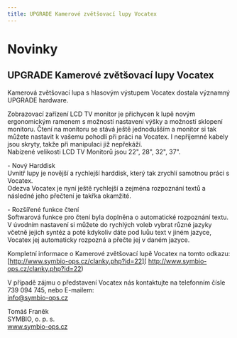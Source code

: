 ```yaml
---
title: UPGRADE Kamerové zvětšovací lupy Vocatex
---
```

# Novinky

## UPGRADE Kamerové zvětšovací lupy Vocatex

Kamerová zvětšovací lupa s hlasovým výstupem Vocatex dostala významný UPGRADE hardware.  
  
Zobrazovací zařízení LCD TV monitor je přichycen k lupě novým ergonomickým ramenem s možností nastavení výšky a možností sklopení monitoru. Čtení na monitoru se stává ještě jednodušším a monitor si tak můžete nastavit k vašemu pohodlí při práci na Vocatex. I nepříjemné kabely jsou skryty, takže při manipulaci již nepřekáží.  
Nabízené velikosti LCD TV Monitorů jsou 22", 28", 32", 37".  
  
\- Nový Harddisk  
Uvnitř lupy je novější a rychlejší harddisk, který tak zrychlí samotnou práci s Vocatex.  
Odezva Vocatex je nyní ještě rychlejší a zejména rozpoznání textů a následné jeho přečtení je takřka okamžité.  
  
\- Rozšířené funkce čtení  
Softwarová funkce pro čtení byla doplněna o automatické rozpoznání textu.  
V úvodním nastavení si můžete do rychlých voleb vybrat různé jazyky včetně jejich syntéz a poté kdykoliv dáte pod luůu text v jiném jazyce, Vocatex jej automaticky rozpozná a přečte jej v daném jazyce.  
  
Kompletní informace o Kamerové zvětšovací lupě Vocatex na tomto odkazu:  
[http://www.symbio-ops.cz/clanky.php?id=22]( http://www.symbio-ops.cz/clanky.php?id=22)  
  
V případě zájmu o představení Vocatex nás kontaktujte na telefonním čísle  
739 094 745, nebo E-mailem:  
[info@symbio-ops.cz](mailform.php?mail=info@symbio-ops.cz)  
  
  
Tomáš Franěk  
SYMBIO, o. p. s.  
www.symbio-ops.cz